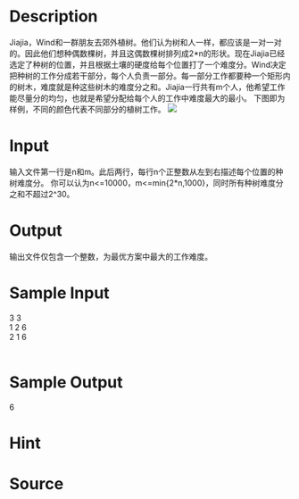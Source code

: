 
# Description

<div class="content">Jiajia，Wind和一群朋友去郊外植树。他们认为树和人一样，都应该是一对一对的。因此他们想种偶数棵树，并且这偶数棵树排列成2*n的形状。现在Jiajia已经选定了种树的位置，并且根据土壤的硬度给每个位置打了一个难度分。Wind决定把种树的工作分成若干部分，每个人负责一部分。每一部分工作都要种一个矩形内的树木，难度就是种这些树木的难度分之和。Jiajia一行共有m个人，他希望工作能尽量分的均匀，也就是希望分配给每个人的工作中难度最大的最小。 
下图即为样例，不同的颜色代表不同部分的植树工作。 
<img border="0" src="source/bzoj/1851/img/aHR0cHM6Ly9seWRzeS5jb20vSnVkZ2VPbmxpbmUvaW1hZ2VzLzE4NTEuanBn.jpg"/> </div>

# Input

<div class="content">输入文件第一行是n和m。此后两行，每行n个正整数从左到右描述每个位置的种树难度分。 
你可以认为n&lt;=10000，m&lt;=min{2*n,1000}，同时所有种树难度分之和不超过2^30。 



</div>

# Output

<div class="content">输出文件仅包含一个整数，为最优方案中最大的工作难度。 

</div>

# Sample Input

<div class="content"><span class="sampledata">3 3<br/>
1 2 6<br/>
2 1 6<br/>
<br/>
</span></div>

# Sample Output

<div class="content"><span class="sampledata">6<br/>
</span></div>

# Hint

<div class="content"><p></p></div>

# Source

<div class="content"><p><a href="problemset.php?search="></a></p></div>

